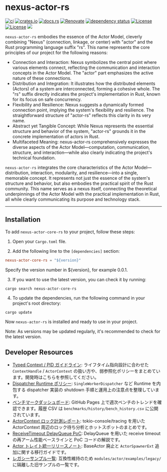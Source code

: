 # nexus-actor-rs

[![ci](https://github.com/j5ik2o/nexus-actor-rs/actions/workflows/ci.yml/badge.svg?branch=main)](https://github.com/j5ik2o/nexus-actor-rs/actions/workflows/ci.yml)
[![crates.io](https://img.shields.io/crates/v/nexus-actor-core-rs.svg)](https://crates.io/crates/nexus-actor-core-rs)
[![docs.rs](https://docs.rs/nexus-actor-core-rs/badge.svg)](https://docs.rs/nexus-actor-core-rs)
[![Renovate](https://img.shields.io/badge/renovate-enabled-brightgreen.svg)](https://renovatebot.com)
[![dependency status](https://deps.rs/repo/github/j5ik2o/nexus-actor-rs/status.svg)](https://deps.rs/repo/github/j5ik2o/nexus-actor-rs)
[![License](https://img.shields.io/badge/License-MIT-blue.svg)](https://opensource.org/licenses/MIT)
[![License](https://img.shields.io/badge/License-APACHE2.0-blue.svg)](https://opensource.org/licenses/apache-2-0)
[![](https://tokei.rs/b1/github/j5ik2o/nexus-actor-rs)](https://github.com/XAMPPRocky/tokei)

`nexus-actor-rs` embodies the essence of the Actor Model, cleverly combining "Nexus" (connection, linkage, or center) with "actor" and the Rust programming language suffix "rs". This name represents the core principles of our project for the following reasons:

- Connection and Interaction: Nexus symbolizes the central point where various elements connect, reflecting the communication and interaction concepts in the Actor Model. The "actor" part emphasizes the active nature of these connections.
- Distribution and Integration: It illustrates how the distributed elements (Actors) of a system are interconnected, forming a cohesive whole. The "rs" suffix directly indicates the project's implementation in Rust, known for its focus on safe concurrency.
- Flexibility and Resilience: Nexus suggests a dynamically formed connection point, implying the system's flexibility and resilience. The straightforward structure of "actor-rs" reflects this clarity in its very name.
- Abstract yet Tangible Concept: While Nexus represents the essential structure and behavior of the system, "actor-rs" grounds it in the concrete implementation of actors in Rust.
- Multifaceted Meaning: nexus-actor-rs comprehensively expresses the diverse aspects of the Actor Model—computation, communication, structure, and interaction—while also clearly indicating the project's technical foundation.

`nexus-actor-rs` integrates the core characteristics of the Actor Model—distribution, interaction, modularity, and resilience—into a single, memorable concept. It represents not just the essence of the system's structure and behavior, but also embodies the practical spirit of the Rust community.
This name serves as a nexus itself, connecting the theoretical underpinnings of the Actor Model with the practical implementation in Rust, all while clearly communicating its purpose and technology stack.

---

## Installation

To add `nexus-actor-core-rs` to your project, follow these steps:

1. Open your `Cargo.toml` file.

2. Add the following line to the `[dependencies]` section:

```toml
nexus-actor-core-rs = "${version}"
```

Specify the version number in ${version}, for example 0.0.1.

3. If you want to use the latest version, you can check it by running:

```shell
cargo search nexus-actor-core-rs
```

4. To update the dependencies, run the following command in your project's root directory:

```shell
cargo update
```

Now `nexus-actor-rs` is installed and ready to use in your project.

Note: As versions may be updated regularly, it's recommended to check for the latest version.

## Developer Resources

- [Typed Context / PID ガイドライン](docs/typed_context_guidelines.md): ライフタイム指向設計に合わせた `ContextHandle` / `ActorContext` の扱い方や、弱参照化ポリシーをまとめています。開発時はこちらを参照してください。
- [Dispatcher Runtime ポリシー](docs/dispatcher_runtime_policy.md): `SingleWorkerDispatcher` など Runtime を内包する dispatcher 実装の shutdown 手順と運用上の注意点を整理しています。
- [ベンチマークダッシュボード](https://j5ik2o.github.io/nexus-actor-rs/bench_dashboard.html): GitHub Pages 上で週次ベンチのトレンドを確認できます。履歴 CSV は `benchmarks/history/bench_history.csv` に公開されています。
- [ActorContext ロック計測レポート](docs/benchmarks/tracing_actor_context.md): tokio-console/tracing を用いた ActorContext 周辺のロック待ち分析とホットスポットのまとめです。
- [ReceiveTimeout DelayQueue PoC](docs/benchmarks/receive_timeout_delayqueue.md): DelayQueue を用いた receive timeout の再アーム性能ベースラインと PoC コードの解説です。
- [Actor トレイト統一リリースノート](docs/releases/2025-09-26-actor-trait-unification.md): BaseActor 廃止と `ActorSpawnerExt` 追加に関する移行ガイドです。
- [レガシーサンプル一覧](docs/legacy_examples.md): 互換性維持のため `modules/actor/examples/legacy/` に隔離した旧サンプルの一覧です。
